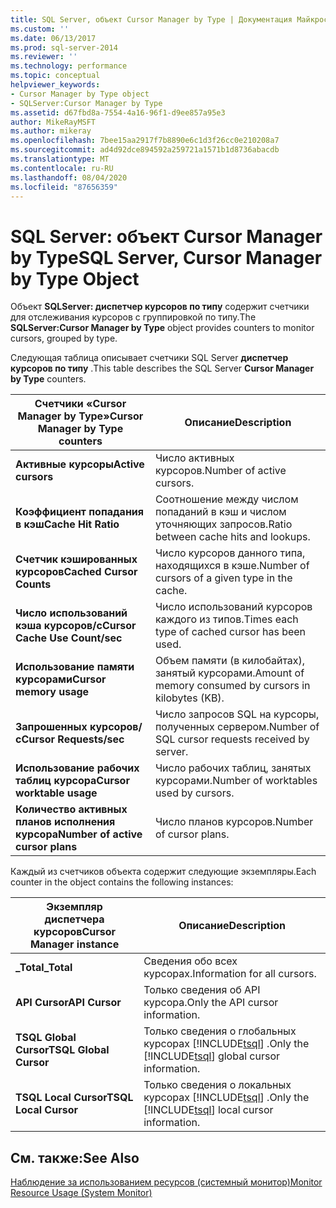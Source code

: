 ```yaml
---
title: SQL Server, объект Cursor Manager by Type | Документация Майкрософт
ms.custom: ''
ms.date: 06/13/2017
ms.prod: sql-server-2014
ms.reviewer: ''
ms.technology: performance
ms.topic: conceptual
helpviewer_keywords:
- Cursor Manager by Type object
- SQLServer:Cursor Manager by Type
ms.assetid: d67fbd8a-7554-4a16-96f1-d9ee857a95e3
author: MikeRayMSFT
ms.author: mikeray
ms.openlocfilehash: 7bee15aa2917f7b8890e6c1d3f26cc0e210208a7
ms.sourcegitcommit: ad4d92dce894592a259721a1571b1d8736abacdb
ms.translationtype: MT
ms.contentlocale: ru-RU
ms.lasthandoff: 08/04/2020
ms.locfileid: "87656359"
---
```

# <a name="sql-server-cursor-manager-by-type-object"></a><span data-ttu-id="8b5bd-102">SQL Server: объект Cursor Manager by Type</span><span class="sxs-lookup"><span data-stu-id="8b5bd-102">SQL Server, Cursor Manager by Type Object</span></span>
  <span data-ttu-id="8b5bd-103">Объект **SQLServer: диспетчер курсоров по типу** содержит счетчики для отслеживания курсоров с группировкой по типу.</span><span class="sxs-lookup"><span data-stu-id="8b5bd-103">The **SQLServer:Cursor Manager by Type** object provides counters to monitor cursors, grouped by type.</span></span>  
  
 <span data-ttu-id="8b5bd-104">Следующая таблица описывает счетчики SQL Server **диспетчер курсоров по типу** .</span><span class="sxs-lookup"><span data-stu-id="8b5bd-104">This table describes the SQL Server **Cursor Manager by Type** counters.</span></span>  
  
|<span data-ttu-id="8b5bd-105">Счетчики «Cursor Manager by Type»</span><span class="sxs-lookup"><span data-stu-id="8b5bd-105">Cursor Manager by Type counters</span></span>|<span data-ttu-id="8b5bd-106">Описание</span><span class="sxs-lookup"><span data-stu-id="8b5bd-106">Description</span></span>|  
|-------------------------------------|-----------------|  
|<span data-ttu-id="8b5bd-107">**Активные курсоры**</span><span class="sxs-lookup"><span data-stu-id="8b5bd-107">**Active cursors**</span></span>|<span data-ttu-id="8b5bd-108">Число активных курсоров.</span><span class="sxs-lookup"><span data-stu-id="8b5bd-108">Number of active cursors.</span></span>|  
|<span data-ttu-id="8b5bd-109">**Коэффициент попадания в кэш**</span><span class="sxs-lookup"><span data-stu-id="8b5bd-109">**Cache Hit Ratio**</span></span>|<span data-ttu-id="8b5bd-110">Соотношение между числом попаданий в кэш и числом уточняющих запросов.</span><span class="sxs-lookup"><span data-stu-id="8b5bd-110">Ratio between cache hits and lookups.</span></span>|  
|<span data-ttu-id="8b5bd-111">**Счетчик кэшированных курсоров**</span><span class="sxs-lookup"><span data-stu-id="8b5bd-111">**Cached Cursor Counts**</span></span>|<span data-ttu-id="8b5bd-112">Число курсоров данного типа, находящихся в кэше.</span><span class="sxs-lookup"><span data-stu-id="8b5bd-112">Number of cursors of a given type in the cache.</span></span>|  
|<span data-ttu-id="8b5bd-113">**Число использований кэша курсоров/с**</span><span class="sxs-lookup"><span data-stu-id="8b5bd-113">**Cursor Cache Use Count/sec**</span></span>|<span data-ttu-id="8b5bd-114">Число использований курсоров каждого из типов.</span><span class="sxs-lookup"><span data-stu-id="8b5bd-114">Times each type of cached cursor has been used.</span></span>|  
|<span data-ttu-id="8b5bd-115">**Использование памяти курсорами**</span><span class="sxs-lookup"><span data-stu-id="8b5bd-115">**Cursor memory usage**</span></span>|<span data-ttu-id="8b5bd-116">Объем памяти (в килобайтах), занятый курсорами.</span><span class="sxs-lookup"><span data-stu-id="8b5bd-116">Amount of memory consumed by cursors in kilobytes (KB).</span></span>|  
|<span data-ttu-id="8b5bd-117">**Запрошенных курсоров/с**</span><span class="sxs-lookup"><span data-stu-id="8b5bd-117">**Cursor Requests/sec**</span></span>|<span data-ttu-id="8b5bd-118">Число запросов SQL на курсоры, полученных сервером.</span><span class="sxs-lookup"><span data-stu-id="8b5bd-118">Number of SQL cursor requests received by server.</span></span>|  
|<span data-ttu-id="8b5bd-119">**Использование рабочих таблиц курсора**</span><span class="sxs-lookup"><span data-stu-id="8b5bd-119">**Cursor worktable usage**</span></span>|<span data-ttu-id="8b5bd-120">Число рабочих таблиц, занятых курсорами.</span><span class="sxs-lookup"><span data-stu-id="8b5bd-120">Number of worktables used by cursors.</span></span>|  
|<span data-ttu-id="8b5bd-121">**Количество активных планов исполнения курсора**</span><span class="sxs-lookup"><span data-stu-id="8b5bd-121">**Number of active cursor plans**</span></span>|<span data-ttu-id="8b5bd-122">Число планов курсоров.</span><span class="sxs-lookup"><span data-stu-id="8b5bd-122">Number of cursor plans.</span></span>|  
  
 <span data-ttu-id="8b5bd-123">Каждый из счетчиков объекта содержит следующие экземпляры.</span><span class="sxs-lookup"><span data-stu-id="8b5bd-123">Each counter in the object contains the following instances:</span></span>  
  
|<span data-ttu-id="8b5bd-124">Экземпляр диспетчера курсоров</span><span class="sxs-lookup"><span data-stu-id="8b5bd-124">Cursor Manager instance</span></span>|<span data-ttu-id="8b5bd-125">Описание</span><span class="sxs-lookup"><span data-stu-id="8b5bd-125">Description</span></span>|  
|-----------------------------|-----------------|  
|<span data-ttu-id="8b5bd-126">**_Total**</span><span class="sxs-lookup"><span data-stu-id="8b5bd-126">**_Total**</span></span>|<span data-ttu-id="8b5bd-127">Сведения обо всех курсорах.</span><span class="sxs-lookup"><span data-stu-id="8b5bd-127">Information for all cursors.</span></span>|  
|<span data-ttu-id="8b5bd-128">**API Cursor**</span><span class="sxs-lookup"><span data-stu-id="8b5bd-128">**API Cursor**</span></span>|<span data-ttu-id="8b5bd-129">Только сведения об API курсора.</span><span class="sxs-lookup"><span data-stu-id="8b5bd-129">Only the API cursor information.</span></span>|  
|<span data-ttu-id="8b5bd-130">**TSQL Global Cursor**</span><span class="sxs-lookup"><span data-stu-id="8b5bd-130">**TSQL Global Cursor**</span></span>|<span data-ttu-id="8b5bd-131">Только сведения о глобальных курсорах [!INCLUDE[tsql](../../includes/tsql-md.md)] .</span><span class="sxs-lookup"><span data-stu-id="8b5bd-131">Only the [!INCLUDE[tsql](../../includes/tsql-md.md)] global cursor information.</span></span>|  
|<span data-ttu-id="8b5bd-132">**TSQL Local Cursor**</span><span class="sxs-lookup"><span data-stu-id="8b5bd-132">**TSQL Local Cursor**</span></span>|<span data-ttu-id="8b5bd-133">Только сведения о локальных курсорах [!INCLUDE[tsql](../../includes/tsql-md.md)] .</span><span class="sxs-lookup"><span data-stu-id="8b5bd-133">Only the [!INCLUDE[tsql](../../includes/tsql-md.md)] local cursor information.</span></span>|  
  
## <a name="see-also"></a><span data-ttu-id="8b5bd-134">См. также:</span><span class="sxs-lookup"><span data-stu-id="8b5bd-134">See Also</span></span>  
 [<span data-ttu-id="8b5bd-135">Наблюдение за использованием ресурсов (системный монитор)</span><span class="sxs-lookup"><span data-stu-id="8b5bd-135">Monitor Resource Usage &#40;System Monitor&#41;</span></span>](monitor-resource-usage-system-monitor.md)  
  
  
